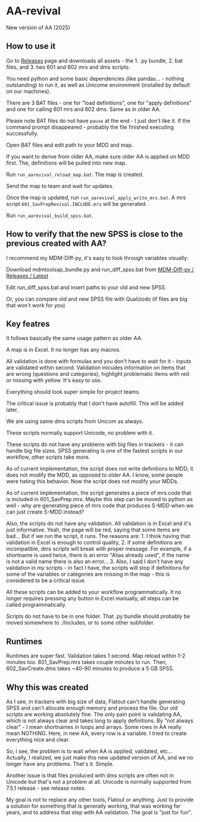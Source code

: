 # AA-revival
New version of AA (2025)

## How to use it ##
Go to
[Releases](../../releases/latest)
page and downloads all assets - the 1. .py bundle, 2. bat files, and 3. two 601 and 602 mrs and dms scripts.

You need python and some basic dependencies (like pandas... - nothing outstanding) to run it, as well as Unicome environment (installed by default on our machines).

There are 3 BAT files - one for "load definitions", one for "apply definitions" and one for calling 601 mrs and 602 dms. Same as in older AA.

Please note BAT files do not have `pause` at the end - I just don't like it. If the command prompt disappeared - probably the file finished executing successfully.

Open BAT files and edit path to your MDD and map.

If you want to derive from older AA, make sure older AA is applied on MDD first. The, definitions will be pulled into new map.

Run `run_aarevival_reload_map.bat`. The map is created.

Send the map to team and wait for updates.

Once the map is updated, run `run_aarevival_apply_write_mrs.bat`. A mrs script `601_SavPrepRevival.INCLUDE.mrs` will be generated.

Run `run_aarevival_build_spss.bat`.

## How to verify that the new SPSS is close to the previous created with AA? ##
I recommend my MDM-Diff-py, it's easy to look through variables visually: 

Download mdmtoolsap_bundle.py and run_diff_spss.bat from 
[MDM-Diff-py / Releases / Latest](https://github.com/andreyputilovmaterial/MDM-Diff-py/releases/latest)

Edit run_diff_spss.bat and insert paths to your old and new SPSS.

Or, you can compare old and new SPSS file with Qualizodo (if files are big that won't work for you)

## Key featres ##
It follows basically the same usage pattern as older AA.

A map is in Excel. It no longer has any macros.

All validation is done with formulas and you don't have to wait for it - inputs are validated within second. Validation inlcudes information on items that are wrong (questions and categories), highlight problematic items with red or missing with yellow. It's easy to use.

Everything should look super simple for project teams.

The critical issue is probably that I don't have autofill. This will be added later.

We are using same dms scripts from Unicom as always.

These scripts normally support Unicode, no problem with it.

These scripts do not have any problems with big files in trackers - it can handle big file sizes. SPSS generating is one of the fastest scripts in our workflow, other scripts take more.

As of current implementation, the script does not write definitions to MDD, it does not modify the MDD, as opposed to older AA. I know, some people were hating this behavior. Now the script does not modify your MDDs.

As of current implementation, the script generates a piece of mrs code that is included in 601_SavPrep.mrs. Maybe this step can be moved to python as well - why are generating piece of mrs code that produces S-MDD when we can just create S-MDD instead?

Also, the scripts do not have any validation. All validation is in Excel and it's just informative. Yeah, the page will be red, saying that some items are bad... But if we run the script, it runs. The reasons are: 1. I think having that validation in Excel is enough to control quality, 2. if some definitions are incompatible, dms scripts will break with proper message. For example, if a shortname is used twice, there is an error "Alias already used", if the name is not a valid name there is also an error... 3. Also, I said I don't have any validation in my scripts - in fact I have, the scripts will stop if definitions for some of the variables or categories are missing in the map - this is considered to be a critical issue.

All these scripts can be added to your workflow programmatically. It no longer requires pressing any button in Excel manually, all steps can be called programmatically.

Scripts do not have to be in one folder. That .py bundle should probably be moved somewhere to ./Includes, or to some other subfolder.

## Runtimes ##
Runtimes are super fast. Validation takes 1 second. Map reload within 1-2 minutes too. 601_SavPrep.mrs takes couple minutes to run. Then, 602_SavCreate.dms takes \~40-90 minutes to produce a 5 GB SPSS.

## Why this was created ##
As I see, in trackers with big size of data, Flatout can't handle generating SPSS and can't allocate enough memory and process the file.
Our old scripts are working absolutely fine. The only pain point is validating AA, which is not always clear and takes long to apply definitions.
By "not always clear" - I mean shortnames in loops and arrays. Some rows in AA really mean NOTHING. Here, in new AA, every row is a variable. I tried to create everything nice and clear.

So, I see, the problem is to wait when AA is applied, validated, etc... Actually, I realized, we just make this new updated version of AA, and we no longer have any problems. That's it. Simple.

Another issue is that files produced with dms scripts are often not in Unicode but that's not a problem at all. Unicode is normally supported from 7.5.1 release - see release notes.

My goal is not to replace any other tools, Flatout or anything. Just to provide a solution for something that is generally working, that was working for years, and to address that step with AA validation. The goal is "just for fun".

